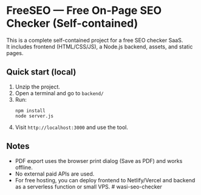 # FreeSEO — Free On-Page SEO Checker (Self-contained)

This is a complete self-contained project for a free SEO checker SaaS.  
It includes frontend (HTML/CSS/JS), a Node.js backend, assets, and static pages.

## Quick start (local)

1. Unzip the project.
2. Open a terminal and go to `backend/`
3. Run:
   ```
   npm install
   node server.js
   ```
4. Visit `http://localhost:3000` and use the tool.

## Notes

- PDF export uses the browser print dialog (Save as PDF) and works offline.
- No external paid APIs are used.
- For free hosting, you can deploy frontend to Netlify/Vercel and backend as a serverless function or small VPS.
#   w a s i - s e o - c h e c k e r  
 
